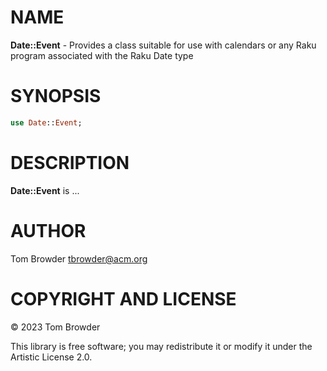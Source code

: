NAME
====

**Date::Event** - Provides a class suitable for use with calendars or any Raku program associated with the Raku Date type

SYNOPSIS
========

```raku
use Date::Event;
```

DESCRIPTION
===========

**Date::Event** is ...

AUTHOR
======

Tom Browder <tbrowder@acm.org>

COPYRIGHT AND LICENSE
=====================

© 2023 Tom Browder

This library is free software; you may redistribute it or modify it under the Artistic License 2.0.

